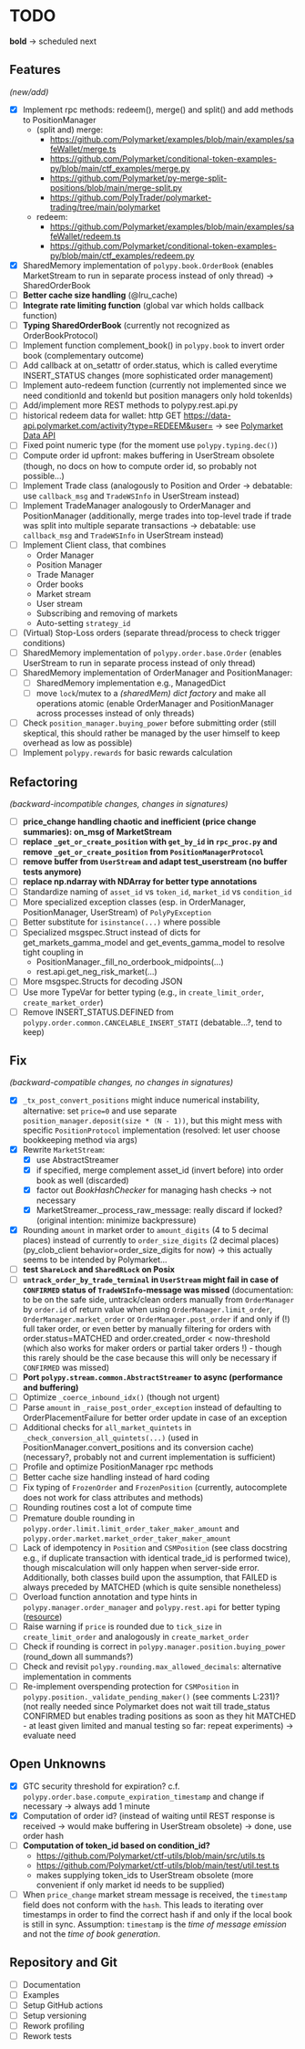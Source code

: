 # TODO

__bold__ -> scheduled next

## Features 
_(new/add)_
- [x] Implement rpc methods: redeem(), merge() and split() and add methods to PositionManager
  - (split and) merge:
    - https://github.com/Polymarket/examples/blob/main/examples/safeWallet/merge.ts
    - https://github.com/Polymarket/conditional-token-examples-py/blob/main/ctf_examples/merge.py
    - https://github.com/Polymarket/py-merge-split-positions/blob/main/merge-split.py
    - https://github.com/PolyTrader/polymarket-trading/tree/main/polymarket
  - redeem:
    - https://github.com/Polymarket/examples/blob/main/examples/safeWallet/redeem.ts
    - https://github.com/Polymarket/conditional-token-examples-py/blob/main/ctf_examples/redeem.py
- [x] SharedMemory implementation of `polypy.book.OrderBook` (enables MarketStream to run in separate process instead of only thread) -> SharedOrderBook
- [ ] __Better cache size handling__ (@lru_cache)
- [ ] __Integrate rate limiting function__ (global var which holds callback function)
- [ ] __Typing SharedOrderBook__ (currently not recognized as OrderBookProtocol)
- [ ] Implement function complement_book() in `polypy.book` to invert order book (complementary outcome)
- [ ] Add callback at on_setattr of order.status, which is called everytime INSERT_STATUS changes (more sophisticated order management)
- [ ] Implement auto-redeem function (currently not implemented since we need conditionId and tokenId but position managers only hold tokenIds)
- [ ] Add/implement more REST methods to polypy.rest.api.py
- [ ] historical redeem data for wallet: http GET https://data-api.polymarket.com/activity?type=REDEEM&user=<wallet-id> -> see [Polymarket Data API](https://polymarket.notion.site/Polymarket-Data-API-Docs-15fd316c50d58062bf8ee1b4bcf3d461)
- [ ] Fixed point numeric type (for the moment use `polypy.typing.dec()`)
- [ ] Compute order id upfront: makes buffering in UserStream obsolete (though, no docs on how to compute order id, so probably not possible...)
- [ ] Implement Trade class (analogously to Position and Order -> debatable: use `callback_msg` and `TradeWSInfo` in UserStream instead)
- [ ] Implement TradeManager analogously to OrderManager and PositionManager (additionally, merge trades into top-level trade 
if trade was split into multiple separate transactions -> debatable: use `callback_msg` and `TradeWSInfo` in UserStream instead)
- [ ] Implement Client class, that combines
  - Order Manager
  - Position Manager
  - Trade Manager
  - Order books
  - Market stream
  - User stream
  - Subscribing and removing of markets
  - Auto-setting `strategy_id`
- [ ] (Virtual) Stop-Loss orders (separate thread/process to check trigger conditions)
- [ ] SharedMemory implementation of `polypy.order.base.Order` (enables UserStream to run in separate process instead of only thread) 
- [ ] SharedMemory implementation of OrderManager and PositionManager:
  - [ ] SharedMemory implementation e.g., ManagedDict 
  - [ ] move `lock`/mutex to a _(sharedMem) dict factory_ and make all operations atomic (enable OrderManager and PositionManager across processes instead of only threads)
- [ ] Check `position_manager.buying_power` before submitting order (still skeptical, this should rather be managed by the user himself to keep overhead as low as possible)
- [ ] Implement `polypy.rewards` for basic rewards calculation

## Refactoring
_(backward-incompatible changes, changes in signatures)_
- [ ] __price_change handling chaotic and inefficient (price change summaries): on_msg of MarketStream__
- [ ] __replace `_get_or_create_position` with `get_by_id` in `rpc_proc.py` and remove `_get_or_create_position` from `PositionManagerProtocol`__
- [ ] __remove buffer from `UserStream` and adapt test_userstream (no buffer tests anymore)__
- [ ] __replace np.ndarray with NDArray for better type annotations__
- [ ] Standardize naming of `asset_id` vs `token_id`, `market_id` vs `condition_id`
- [ ] More specialized exception classes (esp. in OrderManager, PositionManager, UserStream) of `PolyPyException`
- [ ] Better substitute for `isinstance(...)` where possible
- [ ] Specialized msgspec.Struct instead of dicts for get_markets_gamma_model and get_events_gamma_model to resolve tight coupling in 
  - PositionManager._fill_no_orderbook_midpoints(...)
  - rest.api.get_neg_risk_market(...)
- [ ] More msgspec.Structs for decoding JSON
- [ ] Use more TypeVar for better typing (e.g., in `create_limit_order`, `create_market_order`)
- [ ] Remove INSERT_STATUS.DEFINED from `polypy.order.common.CANCELABLE_INSERT_STATI` (debatable...?, tend to keep)

## Fix
_(backward-compatible changes, no changes in signatures)_
- [x] `_tx_post_convert_positions` might induce numerical instability, alternative: set `price=0` and use separate `position_manager.deposit(size * (N - 1))`,
but this might mess with specific `PositionProtocol` implementation (resolved: let user choose bookkeeping method via args)
- [x] Rewrite `MarketStream`: 
  - [x] use AbstractStreamer
  - [x] if specified, merge complement asset_id (invert before) into order book as well (discarded)
  - [x] factor out _BookHashChecker_ for managing hash checks -> not necessary
  - [x] MarketStreamer._process_raw_message: really discard if locked? (original intention: minimize backpressure)
- [x] Rounding `amount` in market order to `amount_digits` (4 to 5 decimal places) instead of currently to `order_size_digits` (2 decimal places) (py_clob_client behavior=order_size_digits for now) -> this actually seems to be intended by Polymarket...
- [ ] __test `ShareLock` and `SharedRLock` on Posix__
- [ ] __`untrack_order_by_trade_terminal` in `UserStream` might fail in case of `CONFIRMED` status of `TradeWSInfo`-message was missed__
  (documentation: to be on the safe side, untrack/clean orders manually from `OrderManager` by `order.id` of return value when using
  `OrderManager.limit_order`, `OrderManager.market_order` or `OrderManager.post_order` if and only if (!) full taker order, 
  or even better by manually filtering for orders with order.status=MATCHED and 
  order.created_order < now-threshold (which also works for maker orders or partial taker orders !) - though this rarely should be the case because 
  this will only be necessary if `CONFIRMED` was missed)
- [ ] __Port `polypy.stream.common.AbstractStreamer` to async (performance and buffering)__
- [ ] Optimize `_coerce_inbound_idx()` (though not urgent)
- [ ] Parse `amount` in `_raise_post_order_exception` instead of defaulting to OrderPlacementFailure for better order update in case of an exception
- [ ] Additional checks for `all_market_quintets` in `_check_conversion_all_quintets(...)` (used in PositionManager.convert_positions and its conversion cache) (necessary?, probably not and current implementation is sufficient)
- [ ] Profile and optimize PositionManager rpc methods
- [ ] Better cache size handling instead of hard coding
- [ ] Fix typing of `FrozenOrder` and `FrozenPosition` (currently, autocomplete does not work for class attributes and methods)
- [ ] Rounding routines cost a lot of compute time
- [ ] Premature double rounding in `polypy.order.limit.limit_order_taker_maker_amount` and `polypy.order.market.market_order_taker_maker_amount`
- [ ] Lack of idempotency in `Position` and `CSMPosition` (see class docstring e.g., if duplicate transaction with identical trade_id is performed twice), 
though miscalculation will only happen when server-side error.
Additionally, both classes build upon the assumption, that FAILED is always preceded by MATCHED (which is quite sensible nonetheless)
- [ ] Overload function annotation and type hints in `polypy.manager.order_manager` and `polypy.rest.api` for better typing ([resource](https://adamj.eu/tech/2021/05/29/python-type-hints-how-to-use-overload/))
- [ ] Raise warning if `price` is rounded due to `tick_size` in `create_limit_order` and analogously in `create_market_order`
- [ ] Check if rounding is correct in `polypy.manager.position.buying_power` (round_down all summands?)
- [ ] Check and revisit `polypy.rounding.max_allowed_decimals`: alternative implementation in comments
- [ ] Re-implement overspending protection for `CSMPosition` in `polypy.position._validate_pending_maker()` (see comments L:231)? (not really needed since Polymarket does not wait till trade_status CONFIRMED but 
enables trading positions as soon as they hit MATCHED - at least given limited and manual testing so far: repeat experiments) -> evaluate need

## Open Unknowns
- [x] GTC security threshold for expiration? c.f. `polypy.order.base.compute_expiration_timestamp` and change if necessary -> always add 1 minute
- [x] Computation of order id? (instead of waiting until REST response is received -> would make buffering in UserStream obsolete) -> done, use order hash
- [ ] __Computation of token_id based on condition_id?__
  - https://github.com/Polymarket/ctf-utils/blob/main/src/utils.ts
  - https://github.com/Polymarket/ctf-utils/blob/main/test/util.test.ts
  - makes supplying token_ids to UserStream obsolete (more convenient if only market id needs to be supplied)
- [ ] When `price_change` market stream message is received, the `timestamp` field does not conform with the `hash`. This 
leads to iterating over timestamps in order to find the correct hash if and only if the local book is still in sync. Assumption:
`timestamp` is the _time of message emission_ and not the _time of book generation_.

## Repository and Git
- [ ] Documentation
- [ ] Examples
- [ ] Setup GitHub actions
- [ ] Setup versioning
- [ ] Rework profiling
- [ ] Rework tests
